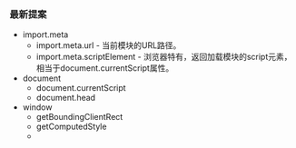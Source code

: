 ### 最新提案
+ import.meta
  - import.meta.url - 当前模块的URL路径。
  - import.meta.scriptElement - 浏览器特有，返回加载模块的script元素，相当于document.currentScript属性。
+ document
  - document.currentScript
  - document.head
+ window
  - getBoundingClientRect
  - getComputedStyle
  -